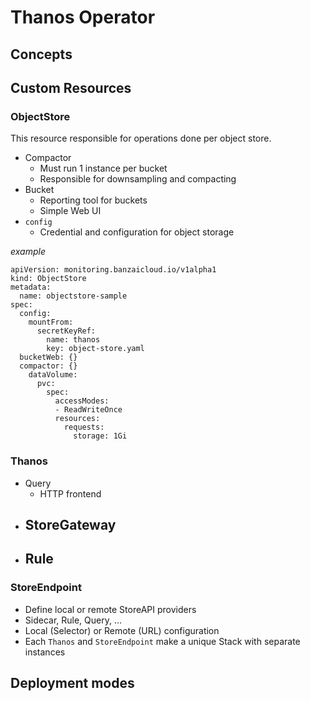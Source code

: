 # Thanos Operator
 
## Concepts
 
## Custom Resources

### ObjectStore

This resource responsible for operations done per object store.
- Compactor
  - Must run 1 instance per bucket
  - Responsible for downsampling and compacting
- Bucket
  - Reporting tool for buckets
  - Simple Web UI
- `config`
  - Credential and configuration for object storage

*example*
```
apiVersion: monitoring.banzaicloud.io/v1alpha1
kind: ObjectStore
metadata:
  name: objectstore-sample
spec:
  config:
    mountFrom:
      secretKeyRef:
        name: thanos
        key: object-store.yaml
  bucketWeb: {}
  compactor: {}
    dataVolume:
      pvc:
        spec:
          accessModes:
          - ReadWriteOnce
          resources:
            requests:
              storage: 1Gi
```

### Thanos

- Query
  - HTTP frontend
- StoreGateway
  - 
- Rule
  - 
  
### StoreEndpoint
- Define local or remote StoreAPI providers
- Sidecar, Rule, Query, ...
- Local (Selector) or Remote (URL) configuration
- Each `Thanos` and `StoreEndpoint` make a unique Stack with separate instances

## Deployment modes